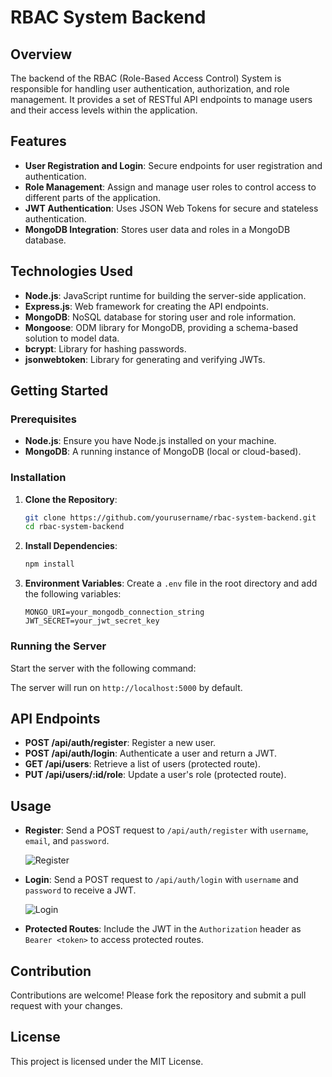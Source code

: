 # RBAC System Backend

## Overview

The backend of the RBAC (Role-Based Access Control) System is responsible for handling user authentication, authorization, and role management. It provides a set of RESTful API endpoints to manage users and their access levels within the application.

## Features

- **User Registration and Login**: Secure endpoints for user registration and authentication.
- **Role Management**: Assign and manage user roles to control access to different parts of the application.
- **JWT Authentication**: Uses JSON Web Tokens for secure and stateless authentication.
- **MongoDB Integration**: Stores user data and roles in a MongoDB database.

## Technologies Used

- **Node.js**: JavaScript runtime for building the server-side application.
- **Express.js**: Web framework for creating the API endpoints.
- **MongoDB**: NoSQL database for storing user and role information.
- **Mongoose**: ODM library for MongoDB, providing a schema-based solution to model data.
- **bcrypt**: Library for hashing passwords.
- **jsonwebtoken**: Library for generating and verifying JWTs.

## Getting Started

### Prerequisites

- **Node.js**: Ensure you have Node.js installed on your machine.
- **MongoDB**: A running instance of MongoDB (local or cloud-based).

### Installation

1. **Clone the Repository**:
   ```bash
   git clone https://github.com/yourusername/rbac-system-backend.git
   cd rbac-system-backend
   ```

2. **Install Dependencies**:
   ```bash
   npm install
   ```

3. **Environment Variables**: Create a `.env` file in the root directory and add the following variables:
   ```plaintext
   MONGO_URI=your_mongodb_connection_string
   JWT_SECRET=your_jwt_secret_key
   ```

### Running the Server

Start the server with the following command:


The server will run on `http://localhost:5000` by default.

## API Endpoints

- **POST /api/auth/register**: Register a new user.
- **POST /api/auth/login**: Authenticate a user and return a JWT.
- **GET /api/users**: Retrieve a list of users (protected route).
- **PUT /api/users/:id/role**: Update a user's role (protected route).

## Usage

- **Register**: Send a POST request to `/api/auth/register` with `username`, `email`, and `password`.
  
  ![Register](path/to/register-image.png)

- **Login**: Send a POST request to `/api/auth/login` with `username` and `password` to receive a JWT.
  
  ![Login](path/to/login-image.png)

- **Protected Routes**: Include the JWT in the `Authorization` header as `Bearer <token>` to access protected routes.

## Contribution

Contributions are welcome! Please fork the repository and submit a pull request with your changes.

## License

This project is licensed under the MIT License.
